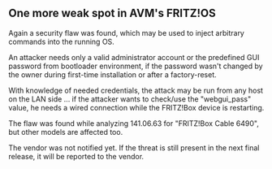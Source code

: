 ## One more weak spot in AVM's FRITZ!OS

Again a security flaw was found, which may be used to inject arbitrary commands into the running OS.

An attacker needs only a valid administrator account or the predefined GUI password from bootloader environment, if the password wasn't changed by the owner during first-time installation or after a factory-reset.

With knowledge of needed credentials, the attack may be run from any host on the LAN side ... if the attacker wants to check/use the "webgui_pass" value, he needs a wired connection while the FRITZ!Box device is restarting.

The flaw was found while analyzing 141.06.63 for "FRITZ!Box Cable 6490", but other models are affected too.

The vendor was not notified yet. If the threat is still present in the next final release, it will be reported to the vendor.
